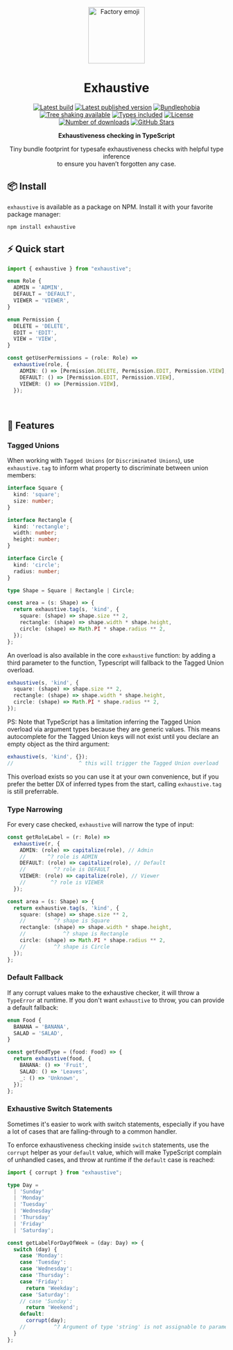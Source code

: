 <p align="center">
  <a href="https://github.com/lukemorales/exhaustive" target="\_parent"><img src="https://em-content.zobj.net/thumbs/240/emojidex/112/tired-face_1f62b.png" alt="Factory emoji" height="130"></a>
</p>

<h1 align="center">Exhaustive</h1>

<p align="center">
  <a href="https://github.com/lukemorales/exhaustive/actions/workflows/tests.yml" target="\_parent"><img src="https://github.com/lukemorales/exhaustive/actions/workflows/tests.yml/badge.svg?branch=main" alt="Latest build"></a>
  <a href="https://www.npmjs.com/package/exhaustive" target="\_parent"><img src="https://badgen.net/npm/v/exhaustive" alt="Latest published version"></a>
  <a href="https://bundlephobia.com/package/exhaustive@latest" target="\_parent"><img src="https://badgen.net/bundlephobia/minzip/exhaustive" alt="Bundlephobia"></a>
  <a href="https://bundlephobia.com/package/exhaustive@latest" target="\_parent"><img src="https://badgen.net/bundlephobia/tree-shaking/exhaustive" alt="Tree shaking available"></a>
  <a href="https://github.com/lukemorales/exhaustive" target="\_parent"><img src="https://badgen.net/npm/types/exhaustive" alt="Types included"></a>
  <a href="https://www.npmjs.com/package/exhaustive" target="\_parent"><img src="https://badgen.net/npm/license/exhaustive" alt="License"></a>
  <a href="https://www.npmjs.com/package/exhaustive" target="\_parent"><img src="https://badgen.net/npm/dt/exhaustive" alt="Number of downloads"></a>
  <a href="https://github.com/lukemorales/exhaustive" target="\_parent"><img src="https://img.shields.io/github/stars/lukemorales/exhaustive.svg?style=social&amp;label=Star" alt="GitHub Stars"></a>
</p>

<p align="center">
  <strong>Exhaustiveness checking in TypeScript</strong>
</p>

<p align="center">
  Tiny bundle footprint for typesafe exhaustiveness checks with helpful type inference<br />to ensure you haven’t forgotten any case.
</p>

## 📦 Install
`exhaustive` is available as a package on NPM. Install it with your favorite package manager:

```dircolors
npm install exhaustive
```

## ⚡ Quick start
```ts
import { exhaustive } from "exhaustive";

enum Role {
  ADMIN = 'ADMIN',
  DEFAULT = 'DEFAULT',
  VIEWER = 'VIEWER',
}

enum Permission {
  DELETE = 'DELETE',
  EDIT = 'EDIT',
  VIEW = 'VIEW',
}

const getUserPermissions = (role: Role) =>
  exhaustive(role, {
    ADMIN: () => [Permission.DELETE, Permission.EDIT, Permission.VIEW],
    DEFAULT: () => [Permission.EDIT, Permission.VIEW],
    VIEWER: () => [Permission.VIEW],
  });
```

<br />

## 📝 Features

### Tagged Unions
When working with `Tagged Unions` (or `Discriminated Unions`), use `exhaustive.tag` to inform what property to discriminate between union members:

```ts
interface Square {
  kind: 'square';
  size: number;
}

interface Rectangle {
  kind: 'rectangle';
  width: number;
  height: number;
}

interface Circle {
  kind: 'circle';
  radius: number;
}

type Shape = Square | Rectangle | Circle;

const area = (s: Shape) => {
  return exhaustive.tag(s, 'kind', {
    square: (shape) => shape.size ** 2,
    rectangle: (shape) => shape.width * shape.height,
    circle: (shape) => Math.PI * shape.radius ** 2,
  });
};
```

An overload is also available in the core `exhaustive` function: by adding a third parameter to the function, Typescript will fallback to the Tagged Union overload.

```ts
exhaustive(s, 'kind', {
  square: (shape) => shape.size ** 2,
  rectangle: (shape) => shape.width * shape.height,
  circle: (shape) => Math.PI * shape.radius ** 2,
});
```

PS: Note that TypeScript has a limitation inferring the Tagged Union overload via argument types because they are generic values. This means autocomplete for the Tagged Union keys will not exist until you declare an empty object as the third argument:

```ts
exhaustive(s, 'kind', {});
//                     ^ this will trigger the Tagged Union overload
```

This overload exists so you can use it at your own convenience, but if you prefer the better DX of inferred types from the start, calling `exhaustive.tag` is still preferrable.

### Type Narrowing
For every case checked, `exhaustive` will narrow the type of input:

```ts
const getRoleLabel = (r: Role) =>
  exhaustive(r, {
    ADMIN: (role) => capitalize(role), // Admin
    //       ^? role is ADMIN
    DEFAULT: (role) => capitalize(role), // Default
    //         ^? role is DEFAULT
    VIEWER: (role) => capitalize(role), // Viewer
    //        ^? role is VIEWER
  });

const area = (s: Shape) => {
  return exhaustive.tag(s, 'kind', {
    square: (shape) => shape.size ** 2,
    //         ^? shape is Square
    rectangle: (shape) => shape.width * shape.height,
    //            ^? shape is Rectangle
    circle: (shape) => Math.PI * shape.radius ** 2,
    //         ^? shape is Circle
  });
};
```


### Default Fallback
If any corrupt values make to the exhaustive checker, it will throw a `TypeError` at runtime. If you don't want `exhaustive` to throw, you can provide a default fallback:

```ts
enum Food {
  BANANA = 'BANANA',
  SALAD = 'SALAD',
}

const getFoodType = (food: Food) => {
  return exhaustive(food, {
    BANANA: () => 'Fruit',
    SALAD: () => 'Leaves',
    _: () => 'Unknown',
  });
};
```

### Exhaustive Switch Statements
Sometimes it's easier to work with switch statements, especially if you have a lot of cases that are falling-through to a common handler.

To enforce exhaustiveness checking inside `switch` statements, use the `corrupt` helper as your `default` value, which will make TypeScript complain of unhandled cases, and throw at runtime if the `default` case is reached:

```ts
import { corrupt } from "exhaustive";

type Day =
  | 'Sunday'
  | 'Monday'
  | 'Tuesday'
  | 'Wednesday'
  | 'Thursday'
  | 'Friday'
  | 'Saturday';

const getLabelForDayOfWeek = (day: Day) => {
  switch (day) {
    case 'Monday':
    case 'Tuesday':
    case 'Wednesday':
    case 'Thursday':
    case 'Friday':
      return 'Weekday';
    case 'Saturday':
    // case 'Sunday':
      return 'Weekend';
    default:
      corrupt(day);
    //         ^? Argument of type 'string' is not assignable to parameter of type 'never'
  }
};
```
